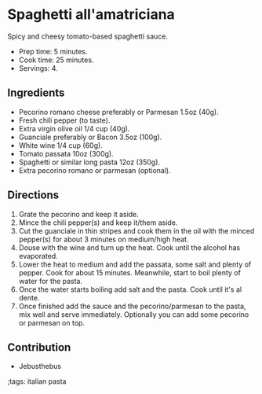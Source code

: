 # Spaghetti all'amatriciana

Spicy and cheesy tomato-based spaghetti sauce.

- Prep time: 5 minutes.
- Cook time: 25 minutes.
- Servings: 4.

## Ingredients

- Pecorino romano cheese preferably or Parmesan 1.5oz (40g).
- Fresh chili pepper (to taste).
- Extra virgin olive oil 1/4 cup (40g).
- Guanciale preferably or Bacon 3.5oz (100g).
- White wine 1/4 cup (60g).
- Tomato passata 10oz (300g).
- Spaghetti or similar long pasta 12oz (350g).
- Extra pecorino romano or parmesan (optional).

## Directions

1. Grate the pecorino and keep it aside.
2. Mince the chili pepper(s) and keep it/them aside.
3. Cut the guanciale in thin stripes and cook them in the oil with the minced
   pepper(s) for about 3 minutes on medium/high heat.
4. Douse with the wine and turn up the heat. Cook until the alcohol has
   evaporated.
5. Lower the heat to medium and add the passata, some salt and plenty of pepper.
   Cook for about 15 minutes. Meanwhile, start to boil plenty of water for the
   pasta.
6. Once the water starts boiling add salt and the pasta. Cook until it's al
   dente.
7. Once finished add the sauce and the pecorino/parmesan to the pasta, mix well
   and serve immediately. Optionally you can add some pecorino or parmesan on
   top.

## Contribution

- Jebusthebus

;tags: italian pasta
